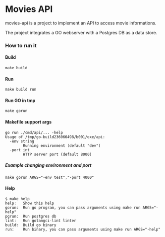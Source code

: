 # Movies API

movies-api is a project to implement an API to access movie informations.

The project integrates a GO webserver with a Postgres DB as a data store.

### How to run it

#### Build
```make build```

#### Run
```make build run```

#### Run GO in tmp
```make gorun```

#### Makefile support args
```$ make gorun ARGS="-help"
go run ./cmd/api/... -help
Usage of /tmp/go-build236066498/b001/exe/api:
  -env string
        Running environment (default "dev")
  -port int
        HTTP server port (default 8000)
```

##### Example changing environment and port
```make gorun ARGS="-env test","-port 4000"```

#### Help
```
$ make help
help:   Show this help
gorun:  Run go program, you can pass arguments using make run ARGS="-help"
pgrun:  Run postgres db
lint:   Run golangci-lint linter
build:  Build go binary
run:    Run binary, you can pass arguments using make run ARGS="-help"
```